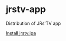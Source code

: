 # jrstv-app

Distribution of JRs'TV app

[Install jrstv.ipa](itms-services://?action=download-manifest&url=https://github.com/jrstv/jrstv-app/raw/master/jrstv.plist)
